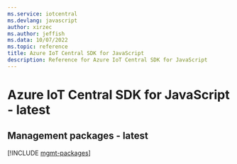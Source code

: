 ```yaml
---
ms.service: iotcentral
ms.devlang: javascript
author: xirzec
ms.author: jeffish
ms.data: 10/07/2022
ms.topic: reference
title: Azure IoT Central SDK for JavaScript
description: Reference for Azure IoT Central SDK for JavaScript
---
```

# Azure IoT Central SDK for JavaScript - latest

## Management packages - latest
[!INCLUDE [mgmt-packages](iot-central-mgmt-index.md)]